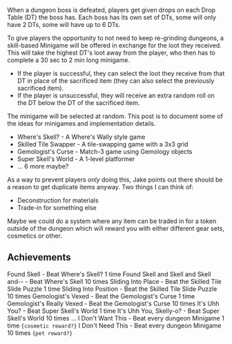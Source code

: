 When a dungeon boss is defeated, players get given drops on each Drop Table (DT) the boss has. Each boss has its own set of DTs, some will only have 2 DTs, some will have up to 6 DTs.

To give players the opportunity to not need to keep re-grinding dungeons, a skill-based Minigame will be offered in exchange for the loot they received. This will take the highest DT's loot away from the player, who then has to complete a 30 sec to 2 min long minigame.

- If the player is successful, they can select the loot they receive from that DT in place of the sacrificed item (they can also select the previously sacrificed item).
- If the player is unsuccessful, they will receive an extra random roll on the DT below the DT of the sacrificed item.

The minigame will be selected at random. This post is to document some of the ideas for minigames and implementation details.

- Where's Skell? - A Where's Wally style game
- Skilled Tile Swapper - A tile-swapping game with a 3x3 grid
- Gemologist's Curse - Match-3 game using Gemology objects
- Super Skell's World - A 1-level platformer
- ... 6 more maybe?

As a way to prevent players _only_ doing this, Jake points out there should be a reason to get duplicate items anyway. Two things I can think of:
- Deconstruction for materials
- Trade-in for something else

Maybe we could do a system where any item can be traded in for a token outside of the dungeon which will reward you with either different gear sets, cosmetics or other.

## Achievements

Found Skell - Beat Where's Skell? 1 time
Found Skell and Skell and Skell and-- - Beat Where's Skell 10 times
Sliding Into Place - Beat the Skilled Tile Slide Puzzle 1 time
Sliding Into Position - Beat the Skilled Tile Slide Puzzle 10 times
Gemologist's Vexed - Beat the Gemologist's Curse 1 time
Gemologist's Really Vexed - Beat the Gemologist's Curse 10 times
It's Uhh You? - Beat Super Skell's World 1 time
It's Uhh You, Skelly-o? - Beat Super Skell's World 10 times
...
I Don't Want This - Beat every dungeon Minigame 1 time `{cosmetic reward?}`
I Don't Need This - Beat every dungeon Minigame 10 times `{pet reward?}`

